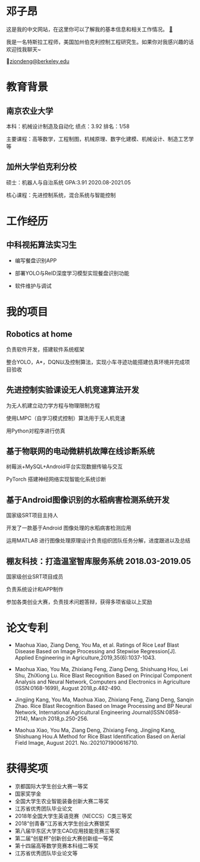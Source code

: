 # 邓子昂

这是我的中文网站，在这里你可以了解我的基本信息和相关工作情况。
[:open_file_folder:](Doc/邓子昂简历.pdf)  

我是一名特斯拉工程师，美国加州伯克利控制工程研究生。如果你对我感兴趣的话欢迎找我聊天~

:e-mail:<ziondeng@berkeley.edu>

# 教育背景

## 南京农业大学
本科：机械设计制造及自动化  绩点：3.92  排名：1/58

主要课程：高等数学，工程制图，机械原理、数字化建模、机械设计、制造工艺学等

## 加州大学伯克利分校

硕士：机器人与自治系统  GPA:3.91  2020.08-2021.05

核心课程：先进控制系统，混合系统与智能控制

# 工作经历

## 中科视拓算法实习生

* 编写餐盘识别APP

* 部署YOLO与ReID深度学习模型实现餐盘识别功能

* 软件维护与调试

# 我的项目

## Robotics at home 
  
负责软件开发，搭建软件系统框架

整合YOLO，A*，DQN以及控制算法，实现小车寻迹功能搭建仿真环境并完成项目验收

## 先进控制实验课设无人机竞速算法开发 

为无人机建立动力学方程与物理限制方程

使用LMPC（自学习模式控制）算法用于无人机竞速

用Python对程序进行仿真

## 基于物联网的电动微耕机故障在线诊断系统 

树莓派+MySQL+Android平台实现数据传输与交互

PyTorch 搭建神经网络实现智能化系统诊断

## 基于Android图像识别的水稻病害检测系统开发 

国家级SRT项目主持人

开发了一款基于Android 图像处理的水稻病害检测应用

运用MATLAB 进行图像处理原理设计负责组织团队任务分解，进度跟进以及总结

## 棚友科技：打造温室智库服务系统 2018.03-2019.05 

国家级创业SRT项目成员 

负责系统设计和APP制作

参加各类创业大赛，负责技术问题答辩，获得多项省级以上奖励

# 论文专利

* Maohua Xiao, Ziang Deng, You Ma, et al. Ratings of Rice Leaf Blast Disease Based on Image Processing and Stepwise Regression[J]. Applied Engineering in Agriculture,2019,35(6):1037-1043.

* Maohua Xiao, You Ma, Zhixiang Feng, Ziang Deng, Shishuang Hou, Lei Shu, ZhiXiong Lu. Rice Blast Recognition Based on Principal Component Analysis and Neural Network, Computers and Electronics in Agriculture (ISSN:0168-1699), August 2018,p.482-490.

* Jingjing Kang, You Ma, Maohua Xiao, Zhixiang Feng, Ziang Deng, Sanqin Zhao. Rice Blast Recognition Based on Image Processing and BP Neural Network, International Agricultural Engineering Journal(ISSN:0858-2114), March 2018,p.250-256.

* Maohua Xiao, You Ma, Ziang Deng, Zhixiang Feng, Jingjing Kang, Shishuang Hou.A Method for Rice Blast Identification Based on Aerial Field Image, August 2021. No.:2021071900616710.


# 获得奖项

* 京都国际大学生创业大赛一等奖
* 国家奖学金
* 全国大学生农业智能装备创新大赛二等奖
* 江苏省优秀团队毕业论文
* 2018年全国大学生英语竞赛（NECCS）C类三等奖
* 2018“创青春”江苏省大学生创业大赛银奖
* 第八届华东区大学生CAD应用技能竞赛三等奖
* 第二届“创星杯”创新创业大赛创新组一等奖
* 第十四届高等数学竞赛本科组二等奖
* 江苏省优秀团队毕业论文等


[email]:ziondeng@berkeley.edu